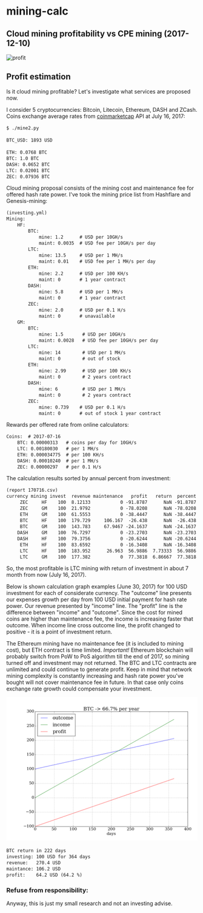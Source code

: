 # mining-calc

## Cloud mining profitability vs CPE mining (2017-12-10)

![profit](./img/percent_171210.png)

## Profit estimation

Is it cloud mining profitable? Let's investigate what services are proposed now.

I consider 5 cryptocurrencies: Bitcoin, Litecoin, Ethereum, DASH and ZCash. Coins exchange average rates from [coinmarketcap](http://coinmarketcap.com/api/) API at July 16, 2017:

```
$ ./mine2.py

BTC_USD: 1893 USD

ETH: 0.0768 BTC
BTC: 1.0 BTC
DASH: 0.0652 BTC
LTC: 0.02001 BTC
ZEC: 0.07936 BTC
```

Cloud mining proposal consists of the mining cost and maintenance fee for offered hash rate power. I've took the mining price list from Hashflare and Genesis-mining:

```
(investing.yml)
Mining:
    HF:
        BTC:
            mine: 1.2      # USD per 10GH/s
            maint: 0.0035  # USD fee per 10GH/s per day
        LTC:
            mine: 13.5     # USD per 1 MH/s
            maint: 0.01    # USD fee per 1 MH/s per day
        ETH:
            mine: 2.2      # USD per 100 KH/s
            maint: 0       # 1 year contract
        DASH:
            mine: 5.8      # USD per 1 MH/s
            maint: 0       # 1 year contract
        ZEC:
            mine: 2.0      # USD per 0.1 H/s
            maint: 0       # unavailable
    GM:
        BTC:
            mine: 1.5       # USD per 10GH/s
            maint: 0.0028   # USD fee per 10GH/s per day
        LTC:
            mine: 14        # USD per 1 MH/s
            maint: 0        # out of stock
        ETH:
            mine: 2.99      # USD per 100 KH/s
            maint: 0        # 2 years contract
        DASH:
            mine: 6         # USD per 1 MH/s
            maint: 0        # 2 years contract
        ZEC:
            mine: 0.739    # USD per 0.1 H/s
            maint: 0       # out of stock 1 year contract

```

Rewards per offered rate from online calculators:

```
Coins:  # 2017-07-16
    BTC: 0.00000313   # coins per day for 10GH/s
    LTC: 0.00180030   # per 1 MH/s
    ETH: 0.000034775  # per 100 KH/s
    DASH: 0.00010240  # per 1 MH/s
    ZEC: 0.00000297   # per 0.1 H/s

```

The calculation results sorted by annual percent from investment:
```
(report 170716.csv)
currency mining invest  revenue maintenance   profit   return  percent
     ZEC     HF    100  8.12133           0 -91.8787      NaN -91.8787
     ZEC     GM    100  21.9792           0 -78.0208      NaN -78.0208
     ETH     GM    100  61.5553           0 -38.4447      NaN -38.4447
     BTC     HF    100  179.729     106.167  -26.438      NaN  -26.438
     BTC     GM    100  143.783     67.9467 -24.1637      NaN -24.1637
    DASH     GM    100  76.7297           0 -23.2703      NaN -23.2703
    DASH     HF    100  79.3756           0 -20.6244      NaN -20.6244
     ETH     HF    100  83.6592           0 -16.3408      NaN -16.3408
     LTC     HF    100  183.952      26.963  56.9886  7.73333  56.9886
     LTC     GM    100  177.382           0  77.3818  6.86667  77.3818

```
So, the most profitable is LTC mining with return of investment in about 7 month from now (July 16, 2017).


Below is shown calculation graph examples (June 30, 2017) for 100 USD investment for each of considerate currency. The "outcome" line presents our expenses growth per day from 100 USD initial payment for hash rate power. Our revenue presented by "income" line. The "profit" line is the difference between "income" and "outcome". Since the cost for mined coins are higher than maintenance fee, the income is increasing faster that outcome. When income line cross outcome line, the profit changed to positive - it is a point of investment return.

The Ethereum mining have no maintenance fee (it is included to mining cost), but ETH contract is time limited. *Important!* Ethereum blockchain will probably switch from PoW to PoS algorithm till the end of 2017, so mining turned off and investment may not returned. The BTC and LTC contracts are unlimited and could continue to generate profit. Keep in mind that network mining complexity is constantly increasing and hash rate power you've bought will not cover maintenance fee in future. In that case only coins exchange rate growth could compensate your investment.

![BTC](./img170630/BTC.png)

```
BTC return in 222 days
investing: 100 USD for 364 days
revenue:   270.4 USD
maintance: 106.2 USD
profit:    64.2 USD (64.2 %)
```


### Refuse from responsibility:
Anyway, this is just my small research and not an investing advise.